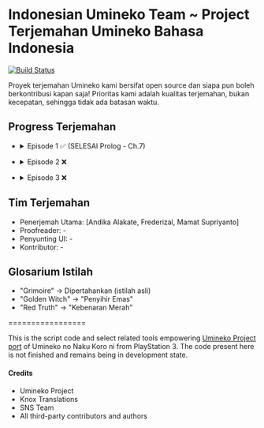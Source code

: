 # Indonesian Umineko Team ~ Project Terjemahan Umineko Bahasa Indonesia

[![Build Status](../../workflows/Build/badge.svg)](../../actions)

Proyek terjemahan Umineko kami bersifat open source dan siapa pun boleh berkontribusi kapan saja! Prioritas kami adalah kualitas terjemahan, bukan kecepatan, sehingga tidak ada batasan waktu.

## Progress Terjemahan
* <details>
  <summary>Episode 1 ✅ (SELESAI Prolog - Ch.7)</summary>

   * Cerita Utama
      * [Chapter 0 (Prologue)](../../tree/master/story/ep1/idn/umi1_op.txt) ✅
      * [Chapter 1](../../tree/master/story/ep1/idn/umi1_1.txt) ✅
      * [Chapter 2](../../tree/master/story/ep1/idn/umi1_2.txt) ✅
      * [Chapter 3](../../tree/master/story/ep1/idn/umi1_3.txt) ✅
      * [Chapter 4](../../tree/master/story/ep1/idn/umi1_4.txt) ✅
      * [Chapter 5](../../tree/master/story/ep1/idn/umi1_5.txt) ✅
      * [Chapter 6](../../tree/master/story/ep1/idn/umi1_6.txt) ✅
      * [Chapter 7](../../tree/master/story/ep1/idn/umi1_7.txt) ✅
      * [Chapter 8](../../tree/master/story/ep1/idn/umi1_8.txt) ❌
      * [Chapter 9](../../tree/master/story/ep1/idn/umi1_9.txt) ❌
      * [Chapter 10](../../tree/master/story/ep1/idn/umi1_10.txt) ❌
      * [Chapter 11](../../tree/master/story/ep1/idn/umi1_11.txt) ❌
      * [Chapter 12](../../tree/master/story/ep1/idn/umi1_12.txt) ❌
      * [Chapter 13](../../tree/master/story/ep1/idn/umi1_13.txt) ❌
      * [Chapter 14](../../tree/master/story/ep1/idn/umi1_14.txt) ❌
      * [Chapter 15](../../tree/master/story/ep1/idn/umi1_15.txt) ❌
      * [Chapter 16](../../tree/master/story/ep1/idn/umi1_16.txt) ❌
      * [Chapter 17](../../tree/master/story/ep1/idn/umi1_17.txt) ❌
      * [Chapter 18 (Tea Party)](../../tree/master/story/ep1/idn/umi1_18.txt) ❌
      * [Chapter 19 (Hidden Tea Party)](../../tree/master/story/ep1/idn/umi1_19.txt) ❌
   * Komponen UI
      * [Judul Tips](../../blob/master/script/idn/menu.txt#L2-L9) ✅
      * [Isi Tips](../../blob/master/script/idn/menu.txt#L296-L303) ✅
      * [Judul Grimoire](../../blob/master/script/idn/menu.txt#L57-L67) ✅
      * [Isi Grimoire](../../blob/master/script/idn/menu.txt#L349-L359) ✅
      * [Menu Save/Load](../../blob/master/script/idn/menu.txt#L829-L850) ✅
      * [Nama Chapter](../../blob/master/script/idn/menu.txt#L485-L521) ✅
      * [Menu Karakter](../../blob/master/script/idn/menu.txt#L1030-L1071) ✅
</details>

* <details>
  <summary>Episode 2 ❌</summary>
   * Dalam proses...
</details>

* <details>
  <summary>Episode 3 ❌</summary>
   * Belum dimulai
</details>

<!-- Episode lainnya tetap sama seperti versi Turki -->

## Tim Terjemahan
- Penerjemah Utama: [Andika Alakate, Frederizal, Mamat Supriyanto]
- Proofreader: -
- Penyunting UI: -
- Kontributor: -

## Glosarium Istilah
- "Grimoire" → Dipertahankan (istilah asli)
- "Golden Witch" → "Penyihir Emas"
- "Red Truth" → "Kebenaran Merah"

=================

This is the script code and select related tools empowering [Umineko Project port](https://umineko-project.org) of Umineko no Naku Koro ni from PlayStation 3. The code present here is not finished and remains being in development state.

#### Credits

- Umineko Project
- Knox Translations
- SNS Team
- All third-party contributors and authors
